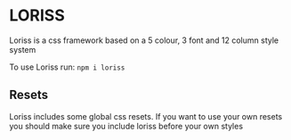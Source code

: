 # LORISS

Loriss is a css framework based on a 5 colour, 3 font and 12 column 
style system

To use Loriss run:
`npm i loriss`

## Resets
Loriss includes some global css resets. If you want to use your own resets you should make sure you include loriss before your own styles